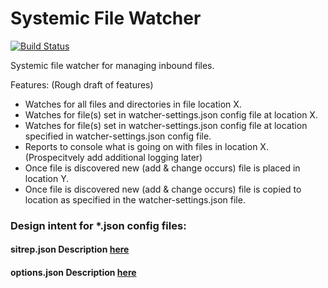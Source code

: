 # Systemic File Watcher

[![Build Status](https://travis-ci.org/Adron/systemic-filewatcher.svg?branch=master)](https://travis-ci.org/Adron/systemic-filewatcher)

Systemic file watcher for managing inbound files.

Features:  (Rough draft of features)

 * Watches for all files and directories in file location X.
 * Watches for file(s) set in watcher-settings.json config file at location X.
 * Watches for file(s) set in watcher-settings.json config file at location specified in watcher-settings.json config file.
 * Reports to console what is going on with files in location X. (Prospecitvely add additional logging later)
 * Once file is discovered new (add & change occurs) file is placed in location Y.
 * Once file is discovered new (add & change occurs) file is copied to location as specified in the watcher-settings.json file.
 
### Design intent for *.json config files:
 
#### sitrep.json Description [here](docs/sitrep.json.md)

#### options.json Description [here](docs/options.json.md)
